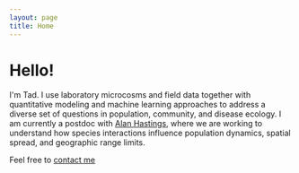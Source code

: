 ```yaml
---
layout: page
title: Home
---
```




<div class="pure-u-1-2 copy landing" markdown="1">

# Hello!

I'm Tad. I use laboratory microcosms and field data together with quantitative modeling and machine learning approaches to address a diverse set of questions in population, community, and disease ecology. I am currently a postdoc with [Alan Hastings](http://two.ucdavis.edu/~me/), where we are working to understand how species interactions influence population dynamics, spatial spread, and geographic range limits.

Feel free to [contact me](mailto:tdallas@ucdavis.edu)

  <div class="btn-group">
    <a class="btn" href="resources/DallasCV.pdf"><i style="color:DimGray" class="fa fa-file-text-o fa-2x"></i></a>
    <a class="btn" href="https://github.com/taddallas" ><i style="color:DimGray" class="fa fa-github fa-2x"></i></a>
    <a class="btn" href="https://scholar.google.com/citations?user=baoGwQ0AAAAJ&hl=en" ><i style="color:DimGray" class="ai ai-google-scholar ai-2x"></i></a>
    <a class="btn" href="http://orcid.org/0000-0003-3328-9958" ><i style="color:DimGray" class="ai ai-orcid ai-2x"></i></a>
    <a class="btn" href="https://publons.com/author/904038/tad-dallas#profile"><i style="color:DimGray" class="ai ai-publons ai-2x"></i></a>
    <a class="btn" href="https://figshare.com/authors/Tad_Dallas/2585290"><i style="color:DimGray" class="ai ai-figshare ai-2x"></i></a>
  </div>
</div>


<div class="pure-u-1-2 copy" id='hexagon' markdown="1">
</div>

<br/>
<br/>


<script src="https://cdnjs.cloudflare.com/ajax/libs/d3/3.5.6/d3.min.js" charset="utf-8"></script>



<script language="javascript" type="text/javascript">
	var margin = {
  	top: 100,
    right: 0,
    bottom: 10,
	  left: 0
		};
	var width = 400 - margin.left - margin.right - 10,
 	height = Math.min(400, window.innerHeight - margin.top - margin.bottom - 20);

 //SVG container
	var svg = d3.select('#hexagon')
	  .append("svg")
	  .attr("width", width + margin.left + margin.right)
	  .attr("height", height + margin.top + margin.bottom)
	  .append("g")
	  .attr("transform", "translate(" + margin.left + "," + margin.top + ")");

 	var SQRT3 = Math.sqrt(3),
	  hexRadius = Math.min(width, height)/2,
	  hexWidth = SQRT3 * hexRadius,
	  hexHeight = 2 * hexRadius;
	var hexagonPoly = [[0,-1],[SQRT3/2,0.5],[0,1],[-SQRT3/2,0.5],[-SQRT3/2,-0.5],[0,-1],[SQRT3/2,-0.5]];
	var hexagonPath = "m" + hexagonPoly.map(function(p){ return [p[0]*hexRadius, p[1]*hexRadius].join(','); }).join('l') + "z";

	//Create a clip path that is the same as the top hexagon
			svg.append("defs").append("clipPath")
		        .attr("id", "clip")
		        .append("path")
		        .attr("d", "M" + (width/2) + "," + (height/2) + hexagonPath);

		    //First append a group for the clip path, then a new group that can be transformed
			var circleWrapperOuter = svg.append("g")
				.attr("clip-path", "url(#clip)")
				.style("clip-path", "url(#clip)"); //make it work in safari

			var circleWrapperInner = circleWrapperOuter.append("g")
				.attr("transform", "translate(" + (width/2) + "," + (height/2) + ")")
				.style("isolation", "isolate");

			var colors = ["#1e90ff", "#1eff8d", "#ff1e90", "#ff8d1e"];

			//Create dataset with random initial positions
			randStart = [];
			for(var i = 0; i < 4*colors.length; i++) {
				randStart.push({
					rHex: Math.random() * hexWidth,
					theta: Math.random() * 2 * Math.PI,
					r: 4 + Math.random() * 30
				});
			}//for i

			//Background rectangle
			circleWrapperInner.append("rect")
				.attr("x", -hexWidth/2)
				.attr("y", -hexHeight/2)
				.attr("width", hexWidth)
				.attr("height", hexHeight)
				.style("fill", "#262626");

		    var circle = circleWrapperInner.selectAll(".dots")
		    	.data(randStart)
		    	.enter().append("circle")
		    	.attr("class", "dots")
		    	.attr("cx", function(d) { return d.rHex * Math.cos(d.theta); })
		    	.attr("cy", function(d) { return d.rHex * Math.sin(d.theta); })
		      	.attr("r", 0)
		      	.style("fill", function(d,i) {
		      		return colors[i%colors.length];
		      	})
				.style("opacity", 1)
				.style("mix-blend-mode", "screen")
				.each(move);

			circle.transition("grow")
				.duration(function(d,i) { return Math.random()*4000+500; })
				.delay(function(d,i) { return Math.random()*1000;})
				.attr("r", function(d,i) { return d.r; });

			//Place a hexagon on the scene
			svg.append("path")
				.attr("class", "hexagon")
				.attr("d", "M" + (width/2) + "," + (height/2) + hexagonPath)
				.style("stroke", "#00a6ca")
				.style("stroke-width", "4px")
				.style("fill", "none");

			//General idea from Maarten Lambrecht's block: http://bl.ocks.org/maartenzam/f35baff17a0316ad4ff6
			function move(d) {
				var currentx = parseFloat(d3.select(this).attr("cx")),
					mode = d3.select(this).style("mix-blend-mode"),
					radius = d.r;

				//Randomly define which quadrant to move next
				var sideX = currentx > 0 ? -1 : 1,
					sideY = Math.random() > 0.5 ? 1 : -1,
					randSide = Math.random();

				var newx,
					newy;

				//Move new locations along the vertical sides in 33% of the cases
				if (randSide > 0.66) {
					newx = sideX * 0.5 * SQRT3 * hexRadius - sideX*radius;
					newy = sideY * Math.random() * 0.5 * hexRadius - sideY*radius;
				} else {
					//Choose a new x location randomly,
					//the y position will be calculated later to lie on the hexagon border
					newx = sideX * Math.random() * 0.5 * SQRT3 * hexRadius;
					//Otherwise calculate the new Y position along the hexagon border
					//based on which quadrant the random x and y gave
					if (sideX > 0 && sideY > 0) {
						newy = hexRadius - (1/SQRT3)*newx;
					} else if (sideX > 0 && sideY <= 0) {
						newy = -hexRadius + (1/SQRT3)*newx;
					} else if (sideX <= 0 && sideY > 0) {
						newy = hexRadius + (1/SQRT3)*newx;
					} else if (sideX <= 0 && sideY <= 0) {
						newy = -hexRadius - (1/SQRT3)*newx;
					}//else

					//Take off a bit so it seems that the circles truly only touch the edge
					var offSetX = radius * Math.cos( 60 * Math.PI/180),
						offSetY = radius * Math.sin( 60 * Math.PI/180);
					newx = newx - sideX*offSetX;
					newy = newy - sideY*offSetY;
				}//else

				//Transition the circle to its new location
				d3.select(this)
					.transition("moveing")
					.duration(5000 + 10000*Math.random())
					.ease("linear")
					.attr("cy", newy)
					.attr("cx", newx)
					.style("mix-blend-mode", "screen")
					.each("end", move);

			}//function move

		</script>




<script>
  (function(i,s,o,g,r,a,m){i['GoogleAnalyticsObject']=r;i[r]=i[r]||function(){
  (i[r].q=i[r].q||[]).push(arguments)},i[r].l=1*new Date();a=s.createElement(o),
  m=s.getElementsByTagName(o)[0];a.async=1;a.src=g;m.parentNode.insertBefore(a,m)
  })(window,document,'script','https://www.google-analytics.com/analytics.js','ga');

  ga('create', 'UA-58262305-1', 'auto');
  ga('send', 'pageview');

</script>
